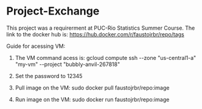 # Project-Exchange


This project was a requirerment at PUC-Rio Statistics Summer Course. 
The link to the docker hub is: https://hub.docker.com/r/faustojrbr/repo/tags


Guide for acessing VM:

1) The VM command acess is:
gcloud compute ssh --zone "us-central1-a" "my-vm"  --project "bubbly-anvil-267818"

2) Set the password to 12345
3) Pull image on the VM: sudo docker pull faustojrbr/repo:image 
4) Run image on the VM: sudo docker run faustojrbr/repo:image




